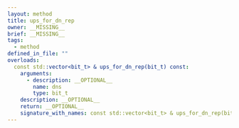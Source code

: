 ```yaml
---
layout: method
title: ups_for_dn_rep
owner: __MISSING__
brief: __MISSING__
tags:
  - method
defined_in_file: ""
overloads:
  const std::vector<bit_t> & ups_for_dn_rep(bit_t) const:
    arguments:
      - description: __OPTIONAL__
        name: dns
        type: bit_t
    description: __OPTIONAL__
    return: __OPTIONAL__
    signature_with_names: const std::vector<bit_t> & ups_for_dn_rep(bit_t dns) const
---
```

